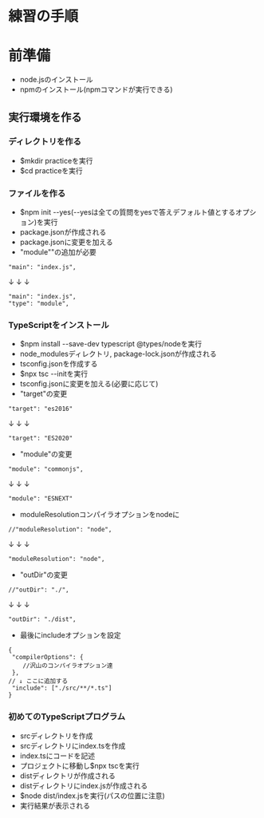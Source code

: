 # 練習の手順
# 前準備
- node.jsのインストール
- npmのインストール(npmコマンドが実行できる)
## 実行環境を作る
### ディレクトリを作る
- $mkdir practiceを実行
- $cd practiceを実行
### ファイルを作る
- $npm init --yes(--yesは全ての質問をyesで答えデフォルト値とするオプション)を実行
- package.jsonが作成される
- package.jsonに変更を加える
- "module""の追加が必要

```
"main": "index.js",
```
↓  ↓  ↓

```
"main": "index.js",
"type": "module",
```

### TypeScriptをインストール
- $npm install --save-dev typescript @types/nodeを実行
- node_modulesディレクトリ, package-lock.jsonが作成される
- tsconfig.jsonを作成する
- $npx tsc --initを実行
- tsconfig.jsonに変更を加える(必要に応じて)
- "target"の変更

```
"target": "es2016"
```
↓  ↓  ↓

```
"target": "ES2020"
```

- "module"の変更

```
"module": "commonjs",
```
↓  ↓  ↓

```
"module": "ESNEXT"
```

- moduleResolutionコンパイラオプションをnodeに

```
//"moduleResolution": "node",
```
↓  ↓  ↓

```
"moduleResolution": "node",
```

- "outDir"の変更

```
//"outDir": "./",
```
↓  ↓  ↓

```
"outDir": "./dist",
```

- 最後にincludeオプションを設定
```
{
 "compilerOptions": {
    //沢山のコンパイラオプション達
 },
// ↓ ここに追加する
 "include": ["./src/**/*.ts"]
}
```

### 初めてのTypeScriptプログラム
- srcディレクトリを作成
- srcディレクトリにindex.tsを作成
- index.tsにコードを記述
- プロジェクトに移動し$npx tscを実行
- distディレクトリが作成される
- distディレクトリにindex.jsが作成される
- $node dist/index.jsを実行(パスの位置に注意)
- 実行結果が表示される

